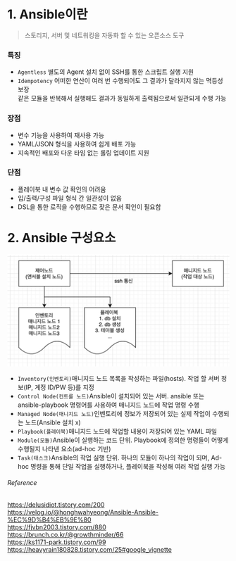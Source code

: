 # 1. Ansible이란
> 스토리지, 서버 및 네트워킹을 자동화 할 수 있는 오픈소스 도구

### 특징
- `Agentless` 별도의 Agent 설치 없이 SSH를 통한 스크립트 실행 지원
- `Idempotency` 어떠한 연산이 여러 번 수행되어도 그 결과가 달라지지 않는 멱등성 보장<br>
  같은 모듈을 반복해서 실행해도 결과가 동일하게 출력됨으로써 일관되게 수행 가능


### 장점
- 변수 기능을 사용하여 재사용 가능
- YAML/JSON 형식을 사용하여 쉽게 배포 가능
- 지속적인 배포와 다운 타임 없는 롤링 업데이트 지원


### 단점
- 플레이북 내 변수 값 확인의 어려움
- 입/출력/구성 파일 형식 간 일관성이 없음
- DSL을 통한 로직을 수행하므로 잦은 문서 확인이 필요함


# 2. Ansible 구성요소
![앤서블 구조](https://github.com/KMJ-cloud/WINS/blob/0c2e37c1c427320d73539b95eb67331e08f6c7df/REF/ansible%20structure.png)
- `Inventory(인벤토리)`매니지드 노드 목록을 작성하는 파일(hosts). 작업 할 서버 정보(IP, 계정 ID/PW 등)를 지정
- `Control Node(컨트롤 노드)`Ansible이 설치되어 있는 서버. ansible 또는 ansible-playbook 명령어를 사용하여 매니지드 노드에 작업 명령 수행
- `Managed Node(매니지드 노드)`인벤토리에 정보가 저장되어 있는 실제 작업이 수행되는 노드(Ansible 설치 x)
- `Playbook(플레이북)`매니지드 노드에 작업할 내용이 저장되어 있는 YAML 파일
- `Module(모듈)`Ansible이 실행하는 코드 단위. Playbook에 정의한 명령들이 어떻게 수행될지 나타낸 요소(ad-hoc 기반)
- `Task(태스크)`Ansible의 작업 실행 단위. 하나의 모듈이 하나의 작업이 되며, Ad-hoc 명령을 통해 단일 작업을 실행하거나, 플레이북을 작성해 여러 작업 실행 가능


###### Reference
https://delusidiot.tistory.com/200<br>
https://velog.io/@honghwahyeong/Ansible-Ansible-%EC%9D%B4%EB%9E%80<br>
https://fjvbn2003.tistory.com/880<br>
https://brunch.co.kr/@growthminder/66<br>
https://ks1171-park.tistory.com/99<br>
https://heavyrain180828.tistory.com/25#google_vignette<br>
